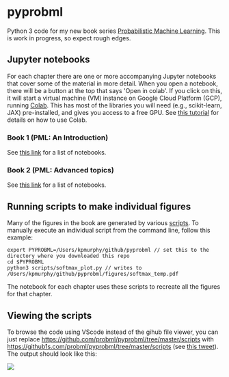 # pyprobml

Python 3 code for my new book series [Probabilistic Machine Learning](https://probml.github.io/pml-book/).
This is work in progress, so expect rough edges.

## Jupyter notebooks

For each chapter there are one or more accompanying Jupyter notebooks that cover some of the material in more detail.
When you open a notebook, there will be a button at the top that says 'Open in colab'. If you click on this, it will start a virtual machine (VM) instance on Google Cloud Platform (GCP), running [Colab](https://colab.research.google.com/notebooks/intro.ipynb). This has most of the libraries you will need (e.g., scikit-learn,  JAX) pre-installed, and gives you access to a free GPU. See [this tutorial](https://colab.research.google.com/github/probml/pyprobml/blob/master/book1/intro/colab_intro.ipynb) for details on how to use Colab.

###  Book 1 (PML: An Introduction)

See [this link](https://github.com/probml/pyprobml/blob/master/book1) for a list of notebooks.

### Book 2 (PML: Advanced topics)

See [this link](https://github.com/probml/pyprobml/blob/master/book2) for a list of notebooks.


## Running scripts to make individual figures

Many of the figures in the book are generated by various  [scripts](scripts). To manually execute an individual script from the command line,
follow this example:
```
export PYPROBML=/Users/kpmurphy/github/pyprobml // set this to the directory where you downloaded this repo
cd $PYPROBML
python3 scripts/softmax_plot.py // writes to /Users/kpmurphy/github/pyprobml/figures/softmax_temp.pdf
```
The notebook for each chapter uses these scripts to recreate all the figures for that chapter.

## Viewing the scripts 

To browse the code using VScode instead of the gihub file viewer, you can just replace 
https://github.com/probml/pyprobml/tree/master/scripts
with 
https://github1s.com/probml/pyprobml/tree/master/scripts (see [this tweet](https://twitter.com/hediet_dev/status/1359093978570907648?s=21)).
The output should look like this:

![](https://github.com/probml/pyprobml/blob/master/github-vscode-browser.png)





 





